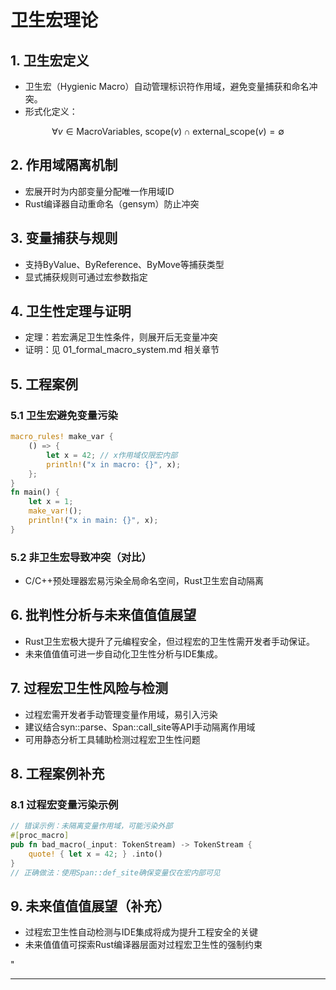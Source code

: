 ﻿# 卫生宏理论

## 1. 卫生宏定义

- 卫生宏（Hygienic Macro）自动管理标识符作用域，避免变量捕获和命名冲突。
- 形式化定义：

$$
\forall v \in \text{MacroVariables},\ \text{scope}(v) \cap \text{external\_scope}(v) = \emptyset
$$

## 2. 作用域隔离机制

- 宏展开时为内部变量分配唯一作用域ID
- Rust编译器自动重命名（gensym）防止冲突

## 3. 变量捕获与规则

- 支持ByValue、ByReference、ByMove等捕获类型
- 显式捕获规则可通过宏参数指定

## 4. 卫生性定理与证明

- 定理：若宏满足卫生性条件，则展开后无变量冲突
- 证明：见 01_formal_macro_system.md 相关章节

## 5. 工程案例

### 5.1 卫生宏避免变量污染

```rust
macro_rules! make_var {
    () => {
        let x = 42; // x作用域仅限宏内部
        println!("x in macro: {}", x);
    };
}
fn main() {
    let x = 1;
    make_var!();
    println!("x in main: {}", x);
}
```

### 5.2 非卫生宏导致冲突（对比）

- C/C++预处理器宏易污染全局命名空间，Rust卫生宏自动隔离

## 6. 批判性分析与未来值值值展望

- Rust卫生宏极大提升了元编程安全，但过程宏的卫生性需开发者手动保证。
- 未来值值值可进一步自动化卫生性分析与IDE集成。

## 7. 过程宏卫生性风险与检测

- 过程宏需开发者手动管理变量作用域，易引入污染
- 建议结合syn::parse、Span::call_site等API手动隔离作用域
- 可用静态分析工具辅助检测过程宏卫生性问题

## 8. 工程案例补充

### 8.1 过程宏变量污染示例

```rust
// 错误示例：未隔离变量作用域，可能污染外部
#[proc_macro]
pub fn bad_macro(_input: TokenStream) -> TokenStream {
    quote! { let x = 42; } .into()
}
// 正确做法：使用Span::def_site确保变量仅在宏内部可见
```

## 9. 未来值值值展望（补充）

- 过程宏卫生性自动检测与IDE集成将成为提升工程安全的关键
- 未来值值值可探索Rust编译器层面对过程宏卫生性的强制约束

"

---
